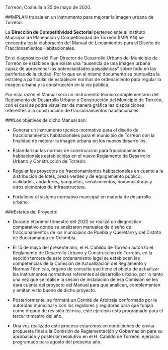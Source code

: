 
Torreón, Coahuila a 25 de mayo de 2020.

##IMPLAN trabaja en un instrumento para mejorar la imagen urbana de Torreón.

La **Dirección de Competitividad Sectorial** perteneciente al Instituto Municipal de Planeación y Competitividad de Torreón (IMPLAN) se encuentra en la elaboración del Manual de Lineamientos para el Diseño de Fraccionamientos Habitacionales.

En el diagnóstico del Plan Director de Desarrollo Urbano del Municipio de Torreón se establece que existe una “ausencia de una imagen urbana capaz de aprovechar las potencialidades paisajísticas” sobre todo en las periferias de la ciudad. Por lo que en el mismo documento se puntualiza la estrategia particular de establecer normas de ordenamiento para regular la imagen urbana y la construcción en la vía pública.

Por esta razón el Manual será un instrumento técnico complementario del Reglamento de Desarrollo Urbano y Construcción del Municipio de Torreón, con el cual se podrá visualizar de manera gráfica las disposiciones referentes a la construcción de fraccionamientos habitacionales.

###Los objetivos de dicho Manual son:

- Generar un instrumento técnico-normativo para el diseño de fraccionamientos habitacionales para el municipio de Torreón con la finalidad de mejorar la imagen urbana en los nuevos desarrollos.

- Estandarizar las normas de construcción para fraccionamientos habitacionales establecidas en el nuevo Reglamento de Desarrollo Urbano y Construcción de Torreón.

- Regular los proyectos de fraccionamientos habitacionales en cuanto a la distribución de lotes, áreas verdes y de equipamiento público; vialidades, andadores, banquetas, señalamientos, nomenclaturas y otros elementos de infraestructura.

- Fortalecer el sistema normativo municipal en materia de desarrollo urbano.

###Estatus del Proyecto:

- Durante el primer trimestre del 2020 se realizó un diagnóstico comparativo donde se analizaron manuales de diseño de fraccionamientos de los municipios de Puebla y Querétaro y del Distrito de Bucaramanga en Colombia.

- El 15 de mayo del presente año, el H. Cabildo de Torreón autorizó el Reglamento de Desarrollo Urbano y Construcción de Torreón, en la sección tercera de este ordenamiento legal se establecen las competencias de la Comisión de Actualización del Reglamento y Normas Técnicas, órgano  de consulta que tiene el objeto de actualizar los instrumentos normativos referentes al desarrollo urbano, por lo tanto una vez que se realice la sesión de instalación de esa Comisión se les dará cuenta del proyecto del Manual para que analicen, complementen y emitan visto bueno de dicho proyecto.

- Posteriormente, se formará un Comité de Arbitraje conformado por la autoridad municipal y con los regidores y regidoras para que funjan como órgano de revisión técnica, este ejercicio está programado para el tercer trimestre del año.

- Una vez realizado este proceso estaremos en condiciones de enviar propuesta final a la Comisión de Reglamentación y Gobernación para su aprobación y posterior resolutivo en el H. Cabildo de Torreón, ejercicio programado para agosto del presente año.
